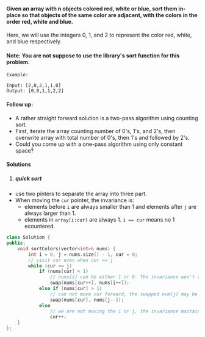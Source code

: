 #### Given an array with n objects colored red, white or blue, sort them in-place so that objects of the same color are adjacent, with the colors in the order red, white and blue.

Here, we will use the integers 0, 1, and 2 to represent the color red, white, and blue respectively.

#### Note: You are not suppose to use the library's sort function for this problem.

```
Example:

Input: [2,0,2,1,1,0]
Output: [0,0,1,1,2,2]
```

#### Follow up:

- A rather straight forward solution is a two-pass algorithm using counting sort.
- First, iterate the array counting number of 0's, 1's, and 2's, then overwrite array with total number of 0's, then 1's and followed by 2's.
- Could you come up with a one-pass algorithm using only constant space?


#### Solutions

1. ##### quick sort

- use two pinters to separate the array into three part.
- When moving the `cur` pointer, the invariance is:
    - elements before `i` are always smaller than 1 and elements after `j` are always larger than 1.
    - elements in `array[i:cur)` are always 1. `i == cur` means no 1 ecountered.

```c++
class Solution {
public:
    void sortColors(vector<int>& nums) {
        int i = 0, j = nums.size() - 1, cur = 0;
        // visit cur even when cur == j
        while (cur <= j)
            if (nums[cur] < 1)
                // nums[i] can be either 1 or 0. The invariance won't change in either case.
                swap(nums[cur++], nums[i++]);
            else if (nums[cur] > 1)
                // can not move cur forward, the swapped num[j] may be 0, moving cur forward will leave a zero in array[i: cur)
                swap(nums[cur], nums[j--]);
            else
                // we are not moving the i or j, the invariance maitains.
                cur++;
    }
};
```